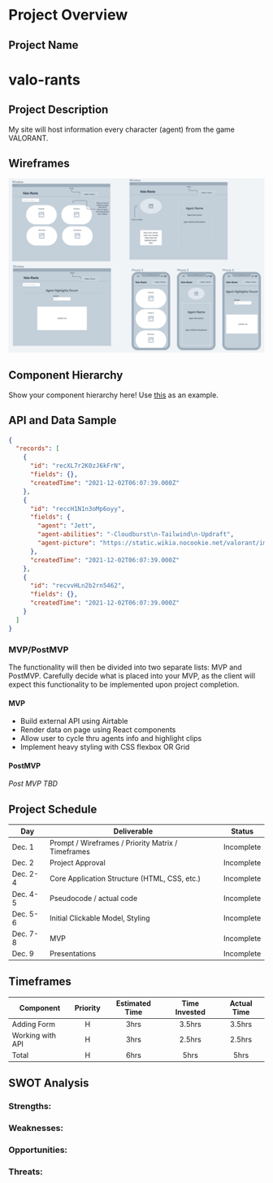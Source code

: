 # Project Overview

## Project Name

# valo-rants

## Project Description

My site will host information every character (agent) from the game VALORANT.

## Wireframes

![imageAlt](./assets/project-2-wireframe.png)

## Component Hierarchy

Show your component hierarchy here! Use [this](https://cms-assets.tutsplus.com/uploads/users/1795/posts/30352/image/GettingStartedWithReduxTutorial-React-Component-Structure.png) as an example.

## API and Data Sample

```json
{
  "records": [
    {
      "id": "recXL7r2K0zJ6kFrN",
      "fields": {},
      "createdTime": "2021-12-02T06:07:39.000Z"
    },
    {
      "id": "reccH1N1n3oMp6oyy",
      "fields": {
        "agent": "Jett",
        "agent-abilities": "-Cloudburst\n-Tailwind\n-Updraft",
        "agent-picture": "https://static.wikia.nocookie.net/valorant/images/7/79/Jett_artwork.png/revision/latest?cb=20200602020209"
      },
      "createdTime": "2021-12-02T06:07:39.000Z"
    },
    {
      "id": "recvvHLn2b2rn5462",
      "fields": {},
      "createdTime": "2021-12-02T06:07:39.000Z"
    }
  ]
}
```

### MVP/PostMVP

The functionality will then be divided into two separate lists: MVP and PostMVP. Carefully decide what is placed into your MVP, as the client will expect this functionality to be implemented upon project completion.

#### MVP

- Build external API using Airtable
- Render data on page using React components
- Allow user to cycle thru agents info and highlight clips
- Implement heavy styling with CSS flexbox OR Grid

#### PostMVP

_Post MVP TBD_

## Project Schedule

| Day      | Deliverable                                        | Status     |
| -------- | -------------------------------------------------- | ---------- |
| Dec. 1   | Prompt / Wireframes / Priority Matrix / Timeframes | Incomplete |
| Dec. 2   | Project Approval                                   | Incomplete |
| Dec. 2-4 | Core Application Structure (HTML, CSS, etc.)       | Incomplete |
| Dec. 4-5 | Pseudocode / actual code                           | Incomplete |
| Dec. 5-6 | Initial Clickable Model, Styling                   | Incomplete |
| Dec. 7-8 | MVP                                                | Incomplete |
| Dec. 9   | Presentations                                      | Incomplete |

## Timeframes

| Component        | Priority | Estimated Time | Time Invested | Actual Time |
| ---------------- | :------: | :------------: | :-----------: | :---------: |
| Adding Form      |    H     |      3hrs      |    3.5hrs     |   3.5hrs    |
| Working with API |    H     |      3hrs      |    2.5hrs     |   2.5hrs    |
| Total            |    H     |      6hrs      |     5hrs      |    5hrs     |

## SWOT Analysis

### Strengths:

### Weaknesses:

### Opportunities:

### Threats:
